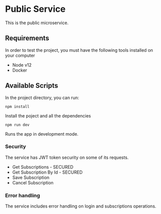 # Public Service

This is the public microservice.

## Requirements

In order to test the project, you must have the following tools installed on your computer
* Node v12
* Docker


## Available Scripts

In the project directory, you can run:

`npm install`

Install the poject and all the dependencies

`npm run dev`

Runs the app in development mode.

### Security

The service has JWT token security on some of its requests.
* Get Subscriptions - SECURED
* Get Subscription By Id - SECURED
* Save Subscription
* Cancel Subscription

### Error handling

The service includes error handling on login and subscriptions operations.



